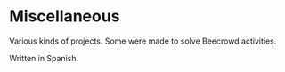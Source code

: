 # Miscellaneous

Various kinds of projects.
Some were made to solve Beecrowd activities.

Written in Spanish.

#
